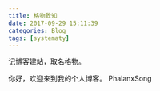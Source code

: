 ```yaml
---
title: 格物致知
date: 2017-09-29 15:11:39
categories: Blog
tags: [systematy]
---
```

记博客建站，取名格物。
<!--more--> 

你好，欢迎来到我的个人博客。
                      PhalanxSong